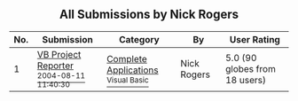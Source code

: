﻿<div align="center">

## All Submissions by Nick Rogers

</div>

No.  | Submission | Category | By   | User Rating
---- | ---------- | -------- | ---- | -----------
1 | [VB Project Reporter<br /><sup>2004-08-11 11:40:30</sup>](https://github.com/Planet-Source-Code/nick-rogers-vb-project-reporter__1-52403) | [Complete Applications<br /><sup>Visual Basic</sup>](../ByCategory/complete-applications__1-27.md) | Nick Rogers | 5.0 (90 globes from 18 users)
